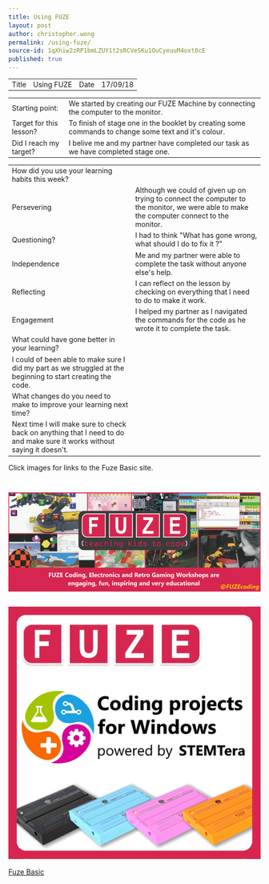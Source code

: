 ```yaml
---
title: Using FUZE
layout: post
author: christopher.wong
permalink: /using-fuze/
source-id: 1qXhiw2zRP1bmLZUY1t2sRCVeSKu1OuCyeuuM4oxt0cE
published: true
---
```

<table>
  <tr>
    <td>Title</td>
    <td>  Using FUZE</td>
    <td>Date  </td>
    <td>17/09/18</td>
  </tr>
</table>


<table>
  <tr>
    <td>Starting point:</td>
    <td>  We started by creating our FUZE Machine by connecting the   computer to the monitor.</td>
  </tr>
  <tr>
    <td>Target for this lesson?</td>
    <td>  To finish of stage one in the booklet by creating some commands to change some text and it's colour.  </td>
  </tr>
  <tr>
    <td>Did I reach my target? </td>
    <td>  I belive me and my partner have completed our task as we have completed stage one.</td>
  </tr>
</table>


<table>
  <tr>
    <td>How did you use your learning habits this week?</td>
    <td></td>
  </tr>
  <tr>
    <td>Persevering</td>
    <td>  Although we could of given up on trying to connect the computer to the monitor, we were able to make the computer connect to the monitor.</td>
  </tr>
  <tr>
    <td>Questioning?</td>
    <td>  I had to think "What has gone wrong, what should I do to fix it ?"</td>
  </tr>
  <tr>
    <td>Independence</td>
    <td>  Me and my partner were able to complete the task without anyone else's help.</td>
  </tr>
  <tr>
    <td>Reflecting</td>
    <td>  I can reflect on the lesson by checking on everything that I need to do to make it work.</td>
  </tr>
  <tr>
    <td>Engagement</td>
    <td>  I helped my partner as I navigated the commands for the code as he wrote it to complete the task.</td>
  </tr>
  <tr>
    <td>What could have gone better in your learning?</td>
    <td></td>
  </tr>
  <tr>
    <td>  I could of been able to make sure I did my part as we struggled at the beginning to start creating the code.</td>
    <td></td>
  </tr>
  <tr>
    <td>What changes do you need to make to improve your learning next time?</td>
    <td></td>
  </tr>
  <tr>
    <td>  Next time I will make sure to check back on anything that I need to do and make sure it works without saying it doesn't.</td>
    <td></td>
  </tr>
</table>

<p>Click images for links to the Fuze Basic site. </p>

<a href="https://www.fuze.co.uk/">
  <img src="/public/2p5nE0d5ZNV9vILTCBwbw_img_0.png" alt="Fuze Image.1" style="width:auto;height:auto;border:0;">
</a>  
      
<a href="https://www.fuze.co.uk/">      
  <img src="/public/2p5nE0d5ZNV9vILTCBwbw_img_1.png" alt="Fuze Image.2" style="width:auto;height:auto;border:0;">
</a>    

<a href="https://www.fuze.co.uk">Fuze Basic</a>

